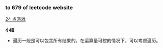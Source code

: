 ### to 679 of leetcode website

[24 点游戏](https://leetcode-cn.com/problems/24-game/)

**小结**
- 遍历一般是可以包含所有结果的。在运算量可控的情况下，可以考虑遍历。